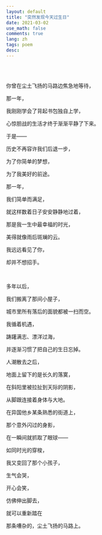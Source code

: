 ```yaml
---
layout: default
title: "突然发现今天过生日"
date: 2021-03-02
use_math: false
comments: true
lang: zh
tags: poem
desc: 
---
```


<br>

<br>

你曾在尘土飞扬的马路边焦急地等待，

那一年，

我刚刚学会了背起书包独自上学，

心惊胆战的生活才终于渐渐平静了下来。

于是——

历史不再容许我们后退一步，

为了你简单的梦想，

为了我美好的前途。

那一年，

我们简单而满足，

就这样数着日子安安静静地过着，

那是我一生中最幸福的时光，

美得就像雨后斑斓的云。

我远远看见了你，

却并不想招手。

<br>

多年以后，

我们搬离了那间小屋子，

城市里所有落后的面貌都被一扫而空。

我循着机遇，

踌躇满志、漂洋过海，

并逐渐习惯了把自己的生日忘掉。

人潮散去之后，

地面上留下的是长久的落寞，

在斜阳里被拉扯到天际的阴影，

从脚跟连接着身体与大地。

在异国他乡某条熟悉的街道上，

那个意外闪过的身影，

在一瞬间就抓取了眼球——

如同时光的穿梭，

我又变回了那个小孩子，

生气会哭，

开心会笑，

仿佛伸出脚去，

就可以重新踏在

那条嘈杂的，尘土飞扬的马路上。

<br>



